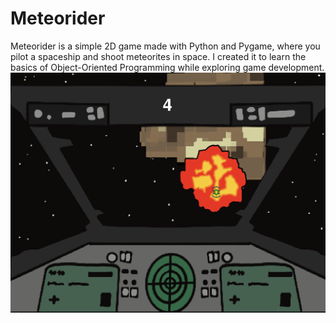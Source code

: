 # Meteorider
Meteorider is a simple 2D game made with Python and Pygame, where you pilot a spaceship and shoot meteorites in space. 
I created it to learn the basics of Object-Oriented Programming while exploring game development.
![alt text](https://github.com/JibyKuruvilla/meteorider/blob/main/images/Meteorider.png)
